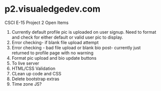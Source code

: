 p2.visualedgedev.com
====================

CSCI E-15 Project 2
Open Items

1.  Currently default profile pic is uploaded on user signup.  Need to format and check for either default or valid user pic to display.
2.  Error checking- if blank file upload attempt
3.  Error checking - bad file upload or blank bio post- currently just returned to profile page with no warning
4.  Format pic upload and bio update buttons
5.  To live server
6.  HTML/CSS Validation
7.  CLean up code and CSS
8.  Delete bootstrap extras
9.  Time zone JS?
